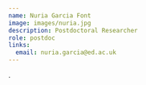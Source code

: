 ```yaml
---
name: Nuria Garcia Font
image: images/nuria.jpg
description: Postdoctoral Researcher
role: postdoc
links:
  email: nuria.garcia@ed.ac.uk
---
```


.
